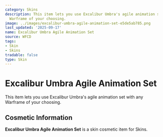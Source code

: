 ```yaml
---
category: Skins
description: This item lets you use Excalibur Umbra's agile animation set with any
  Warframe of your choosing.
image: ../images/excalibur-umbra-agile-animation-set-e5de5ab785.png
last_updated: '2025-09-17'
name: Excalibur Umbra Agile Animation Set
source: WFCD
tags:
- Skin
- Skins
tradable: false
type: Skin
---
```


# Excalibur Umbra Agile Animation Set

This item lets you use Excalibur Umbra's agile animation set with any Warframe of your choosing.

## Cosmetic Information

**Excalibur Umbra Agile Animation Set** is a skin cosmetic item for Skins.

